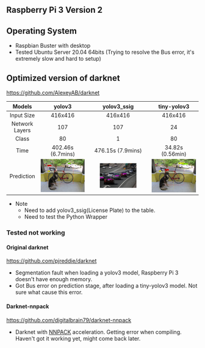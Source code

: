 ## Raspberry Pi 3 Version 2

## Operating System
- Raspbian Buster with desktop
- Tested Ubuntu Server 20.04 64bits (Trying to resolve the Bus error, it's extremely slow and hard to setup)

## Optimized version of darknet
https://github.com/AlexeyAB/darknet

| Models | yolov3 | yolov3_ssig | tiny-yolov3 |
|:------:|:------:|:------:| :------: |
| Input Size | 416x416 | 416x416 | 416x416 |
| Network Layers | 107 | 107 | 24 |
| Class | 80 | 1 | 80 |
| Time | 402.46s (6.7mins) | 476.15s (7.9mins) | 34.82s (0.56min) |
| Prediction | <img src="images/yolov3_pred.jpg"> | <img src="images/ssig_pred.jpg" width="65%"> | <img src="images/tiny_yolov3_pred.jpg"> |

- Note
  - Need to add yolov3_ssig(License Plate) to the table.
  - Need to test the Python Wrapper


### Tested not working
#### Original darknet
https://github.com/pjreddie/darknet

- Segmentation fault when loading a yolov3 model, Raspberry Pi 3 doesn't have enough memory.
- Got Bus error on prediction stage, after loading a tiny-yolov3 model. Not sure what cause this error.

#### Darknet-nnpack
https://github.com/digitalbrain79/darknet-nnpack

- Darknet with [NNPACK](https://github.com/Maratyszcza/NNPACK) acceleration. Getting error when compiling. Haven't got it working yet, might come back later.
